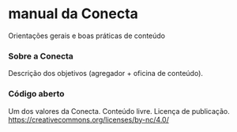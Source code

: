 # manual da Conecta

Orientações gerais e boas práticas de conteúdo

### Sobre a Conecta

Descrição dos objetivos \(agregador + oficina de conteúdo\).

### Código aberto

Um dos valores da Conecta. Conteúdo livre. Licença de publicação. https://creativecommons.org/licenses/by-nc/4.0/

